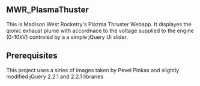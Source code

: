 ## MWR_PlasmaThuster
This is Madison West Rocketry's Plazma Thruster Webapp. It displayes the qionic exhaust plume with accordnace
to the voltage supplied to the engine (0-10kV) controled by a a simple jQuery Ui slider. 

## Prerequisites
This project uses a siries of images taken by Pevel Pinkas and slightly modified jQuery 2.2.1 and 2.2.1 libraries 

